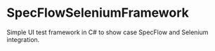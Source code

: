 # SpecFlowSeleniumFramework
Simple UI test framework in C# to show case SpecFlow and Selenium integration.
